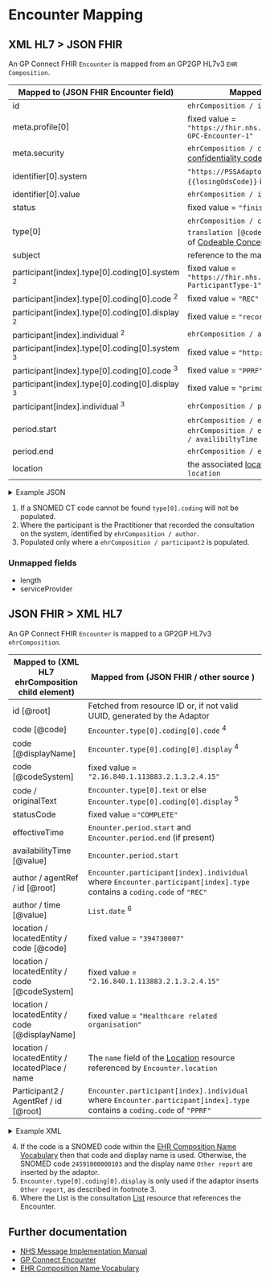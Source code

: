 # Encounter Mapping

## XML HL7 > JSON FHIR

An GP Connect FHIR `Encounter` is mapped from an GP2GP HL7v3 `EHR Composition`.

| Mapped to (JSON FHIR Encounter field)                        | Mapped from (XML HL7 / other source)                                                                                                                                                       |
|--------------------------------------------------------------|--------------------------------------------------------------------------------------------------------------------------------------------------------------------------------------------|
| id                                                           | `ehrComposition / id \[@root]`                                                                                                                                                             |
| meta.profile\[0]                                             | fixed value = `"https://fhir.nhs.uk/STU3/StructureDefinition/CareConnect-GPC-Encounter-1"`                                                                                                 |
| meta.security                                                | `ehrComposition / confidentialityCode` mapped as [confidentiality code](../confidentiality%20code/README.md)                                                                               |                                                                                                                                                                                           |
| identifier\[0].system                                        | `"https://PSSAdaptor/{{losingOdsCode}}"` - where the `{{losingOdsCode}}` is the ODS code of the losing practice                                                                            |
| identifier\[0].value                                         | `ehrComposition / id \[@root]`                                                                                                                                                             |
| status                                                       | fixed value = `"finished"`                                                                                                                                                                 |
| type\[0]                                                     | `ehrComposition / code [@code]` or `ehrCompostion / code / translation [@code]` <sup>1</sup> as described in the XML > FHIR section of [Codeable Concept](../codeable%20concept/README.md) |
| subject                                                      | reference to the mapped [Patient](../patient/README.md)                                                                                                                                    |
| participant\[index].type\[0].coding\[0].system <sup>2</sup>  | fixed value = `"https://fhir.nhs.uk/STU3/CodeSystem/GPConnect-ParticipantType-1"`                                                                                                          |
| participant\[index].type\[0].coding\[0].code <sup>2</sup>    | fixed value = `"REC"`                                                                                                                                                                      |
| participant\[index].type\[0].coding\[0].display <sup>2</sup> | fixed value = `"recorder"`                                                                                                                                                                 |
| participant\[index].individual <sup>2</sup>                  | `ehrComposition / author / agentRef / id [@root]`                                                                                                                                          |
| participant\[index].type\[0].coding\[0].system <sup>3</sup>  | fixed value = `"http://hl7.org/fhir/v3/ParticipationType"`                                                                                                                                 |
| participant\[index].type\[0].coding\[0].code <sup>3</sup>    | fixed value = `"PPRF"`                                                                                                                                                                     |
| participant\[index].type\[0].coding\[0].display <sup>3</sup> | fixed value = `"primary performer"`                                                                                                                                                        |
| participant\[index].individual <sup>3</sup>                  | `ehrComposition / participant2[0] / AgentRef / id [@root] `                                                                                                                                |
| period.start                                                 | `ehrComposition / effectiveTime / center` or else  `ehrComposition / effectiveTime / low` or else `ehrComposition / availibiltyTime`                                                       |
| period.end                                                   | `ehrComposition / effectiveTime / high`                                                                                                                                                    |           
| location                                                     | the associated [location](../locations/README.md) identified by `ehrComposition / location`                                                                                                |

<details>
    <summary>Example JSON</summary>

```
 {
    "resource": {
        "resourceType": "Encounter",
        "id": "9FB8560B-A7FF-4F04-9E0B-CFBB4D0AF4E9",
        "meta": {
            "profile": [
                "https://fhir.nhs.uk/STU3/StructureDefinition/CareConnect-GPC-Encounter-1"
            ],
            "security": [
                {
                    "system": "http://hl7.org/fhir/v3/ActCode",
                    "code": "NOPAT",
                    "display": "no disclosure to patient, family or caregivers without attending provider's authorization"
                }
            ]
        },
        "identifier": [
            {
                "system": "https://PSSAdaptor/D5445",
                "value": "9FB8560B-A7FF-4F04-9E0B-CFBB4D0AF4E9"
            }
        ],
        "status": "finished",
        "type": [
            {
                "coding": [
                    {
                        "system": "http://snomed.info/sct",
                        "code": "24561000000109",
                        "display": "A+E report"
                    }
                ],
                "text": "GP Surgery"
            }
        ],
        "subject": {
            "reference": "Patient/cacf81fd-cb4c-49de-af29-d6968f4de978"
        },
        "participant": [
            {
                "type": [
                    {
                        "coding": [
                            {
                                "system": "https://fhir.nhs.uk/STU3/CodeSystem/GPConnect-ParticipantType-1",
                                "code": "REC",
                                "display": "recorder"
                            }
                        ]
                    }
                ],
                "individual": {
                    "reference": "Practitioner/2E86E940-9011-11EC-B1E5-0800200C9A66"
                }
            },
            {
                "type": [
                    {
                        "coding": [
                            {
                                "system": "http://hl7.org/fhir/v3/ParticipationType",
                                "code": "PPRF",
                                "display": "primary performer"
                            }
                        ]
                    }
                ],
                "individual": {
                    "reference": "Practitioner/70555A33-0550-405D-BB67-E9805440B38C"
                }
            }
        ],
        "period": {
            "start": "2010-01-13T15:20:00+00:00",
            "end": "2010-01-13T15:20:00+00:00"
        },
        "location": [
            {
                "location": {
                    "reference": "Location/5E54EFE1-70E8-433D-AB36-F62EC443E5C2"
                }
            }
        ]
    }
}

```
</details>

1. If a SNOMED CT code cannot be found `type[0].coding` will not be populated.
2. Where the participant is the Practitioner that recorded the consultation on the system, identified by `ehrComposition / author`.  
3. Populated only where a `ehrComposition / participant2` is populated.

### Unmapped fields

- length
- serviceProvider

## JSON FHIR > XML HL7
An GP Connect FHIR `Encounter` is mapped to a GP2GP HL7v3 `ehrComposition`.  

| Mapped to (XML HL7 ehrComposition child element) | Mapped from (JSON FHIR / other source )                                                                                  |
|--------------------------------------------------|--------------------------------------------------------------------------------------------------------------------------|
| id \[@root]                                      | Fetched from resource ID or, if not valid UUID, generated by the Adaptor                                                 |
| code \[@code]                                    | `Encounter.type[0].coding[0].code` <sup>4</sup>                                                                          |
| code \[@displayName]                             | `Encounter.type[0].coding[0].display` <sup>4</sup>                                                                       |
| code \[@codeSystem]                              | fixed value = `"2.16.840.1.113883.2.1.3.2.4.15"`                                                                         |
| code / originalText                              | `Encounter.type[0].text` or else `Encounter.type[0].coding[0].display` <sup>5</sup>                                      |
| statusCode                                       | fixed value =`"COMPLETE"`                                                                                                |
| effectiveTime                                    | `Enounter.period.start` and `Encounter.period.end` (if present)                                                          |
| availabilityTime \[@value]                       | `Encounter.period.start`                                                                                                 |
| author / agentRef / id \[@root]                  | `Encounter.participant[index].individual` where `Encounter.participant[index].type` contains a `coding.code` of `"REC"`  | 
| author / time \[@value]                          | `List.date` <sup>6</sup>                                                                                                 |
| location / locatedEntity / code \[@code]         | fixed value = `"394730007"`                                                                                              |
| location / locatedEntity / code \[@codeSystem]   | fixed value = `"2.16.840.1.113883.2.1.3.2.4.15"`                                                                         |
| location / locatedEntity / code \[@displayName]  | fixed value = `"Healthcare related organisation"`                                                                        |
| location / locatedEntity / locatedPlace / name   | The `name` field of the [Location](../locations/README.md) resource referenced by `Encounter.location`                   |
| Participant2 / AgentRef / id \[@root]            | `Encounter.participant[index].individual` where `Encounter.participant[index].type` contains a `coding.code` of `"PPRF"` | 


<details>
    <summary>Example XML</summary>

```
<ehrComposition classCode="COMPOSITION" moodCode="EVN">
    <id root="4BBABD06-93E2-4E87-9345-9B1171AC576F" />
    <code code="24591000000103" displayName="Other report" codeSystem="2.16.840.1.113883.2.1.3.2.4.15">
        <originalText>Surgery Consultation</originalText>
    </code>
    <statusCode code="COMPLETE" />
    <effectiveTime>
        <low value="20190328103000"/><high value="20190328103800"/>
    </effectiveTime>
    <availabilityTime value="20190328103000"/>
    <author typeCode="AUT" contextControlCode="OP">
        <time value="20190328103000" />
        <agentRef classCode="AGNT">
            <id root="4ED3292E-EC9E-400D-84D2-758CCDEA40A4" />
        </agentRef>
    </author>
    <location typeCode="LOC">
        <locatedEntity classCode="LOCE">
            <code code="394730007" codeSystem="2.16.840.1.113883.2.1.3.2.4.15" displayName="Healthcare related organisation" />
            <locatedPlace classCode="PLC" determinerCode="INSTANCE">
                <name>Example location</name>
            </locatedPlace>
        </locatedEntity>
    </location>
    <Participant2 typeCode="PRF" contextControlCode="OP">
        <agentRef classCode="AGNT">
            <id root="4ED3292E-EC9E-400D-84D2-758CCDEA40A4"/>
        </agentRef>
    </Participant2>
    <component typeCode="COMP">

    ...

    </component>
</ehrComposition>
```
</details>

4. If the code is a SNOMED code within the [EHR Composition Name Vocabulary](https://data.developer.nhs.uk/dms/mim/6.3.01/Vocabulary/EhrCompositionName.htm)
then that code and display name is used. Otherwise, the SNOMED code `24591000000103` and the display name `Other report` are inserted by the adaptor.
5. `Encounter.type[0].coding[0].display` is only used if the adaptor inserts `Other report`, as described in footnote 3.
6. Where the List is the consultation [List](../list/README.md) resource that references the Encounter.

## Further documentation
- [NHS Message Implementation Manual](https://digital.nhs.uk/developer/guides-and-documentation/message-implementation-manuals/)
- [GP Connect Encounter](https://developer.nhs.uk/apis/gpconnect-1-6-0/accessrecord_structured_development_encounter.html)
- [EHR Composition Name Vocabulary](https://data.developer.nhs.uk/dms/mim/6.3.01/Vocabulary/EhrCompositionName.htm)
